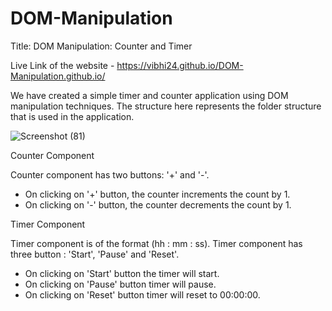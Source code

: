 # DOM-Manipulation

Title: DOM Manipulation: Counter and Timer

Live Link of the website - https://vibhi24.github.io/DOM-Manipulation.github.io/

We have created a simple timer and counter application using DOM manipulation techniques.
The structure here represents the folder structure that is used in the application.

![Screenshot (81)](https://user-images.githubusercontent.com/108668300/215285447-240b85d9-d02a-4f4f-aec5-03d1fa8ff751.png)


Counter Component

Counter component has two buttons: '+' and '-'.
 - On clicking on '+' button, the counter increments the count by 1.
 - On clicking on '-' button, the counter decrements the count by 1.

Timer Component

Timer component is of the format (hh : mm : ss). Timer component has three button : 'Start', 'Pause' and 'Reset'.
 - On clicking on 'Start' button the timer will start.
 - On clicking on 'Pause' button timer will pause.
 - On clicking on 'Reset' button timer will reset to 00:00:00.
